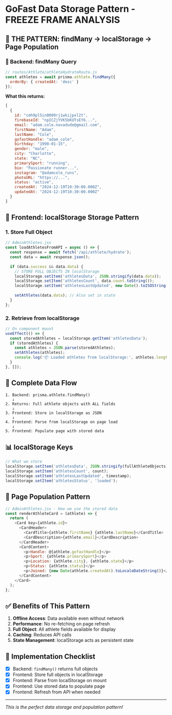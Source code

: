 # GoFast Data Storage Pattern - FREEZE FRAME ANALYSIS

## 🎯 **THE PATTERN: findMany → localStorage → Page Population**

### 📡 **Backend: findMany Query**
```javascript
// routes/Athlete/athleteHydrateRoute.js
const athletes = await prisma.athlete.findMany({
  orderBy: { createdAt: 'desc' }
});
```

**What this returns:**
```javascript
[
  {
    id: "cmh9pl5in0000rj1wkijpxl2t",
    firebaseId: "npICZjYVK5bKUTsEY6...",
    email: "adam.cole.novadude@gmail.com",
    firstName: "Adam",
    lastName: "Cole",
    gofastHandle: "adam_cole",
    birthday: "1990-01-15",
    gender: "male",
    city: "Charlotte",
    state: "NC",
    primarySport: "running",
    bio: "Passionate runner...",
    instagram: "@adamcole_runs",
    photoURL: "https://...",
    status: "active",
    createdAt: "2024-12-19T10:30:00.000Z",
    updatedAt: "2024-12-19T10:30:00.000Z"
  }
]
```

## 💾 **Frontend: localStorage Storage Pattern**

### 1. **Store Full Object**
```javascript
// AdminAthletes.jsx
const loadAthletesFromAPI = async () => {
  const response = await fetch('/api/athlete/hydrate');
  const data = await response.json();
  
  if (data.success && data.data) {
    // STORE FULL OBJECTS IN localStorage
    localStorage.setItem('athletesData', JSON.stringify(data.data));
    localStorage.setItem('athletesCount', data.count.toString());
    localStorage.setItem('athletesLastUpdated', new Date().toISOString());
    
    setAthletes(data.data); // Also set in state
  }
};
```

### 2. **Retrieve from localStorage**
```javascript
// On component mount
useEffect(() => {
  const storedAthletes = localStorage.getItem('athletesData');
  if (storedAthletes) {
    const athletes = JSON.parse(storedAthletes);
    setAthletes(athletes);
    console.log('📦 Loaded athletes from localStorage:', athletes.length);
  }
}, []);
```

## 🎯 **Complete Data Flow**

```
1. Backend: prisma.athlete.findMany() 
   ↓
2. Returns: Full athlete objects with ALL fields
   ↓  
3. Frontend: Store in localStorage as JSON
   ↓
4. Frontend: Parse from localStorage on page load
   ↓
5. Frontend: Populate page with stored data
```

## 📊 **localStorage Keys**

```javascript
// What we store
localStorage.setItem('athletesData', JSON.stringify(fullAthleteObjects));
localStorage.setItem('athletesCount', count);
localStorage.setItem('athletesLastUpdated', timestamp);
localStorage.setItem('athletesStatus', 'loaded');
```

## 🔄 **Page Population Pattern**

```javascript
// AdminAthletes.jsx - How we use the stored data
const renderAthleteCard = (athlete) => {
  return (
    <Card key={athlete.id}>
      <CardHeader>
        <CardTitle>{athlete.firstName} {athlete.lastName}</CardTitle>
        <CardDescription>{athlete.email}</CardDescription>
      </CardHeader>
      <CardContent>
        <p>Handle: @{athlete.gofastHandle}</p>
        <p>Sport: {athlete.primarySport}</p>
        <p>Location: {athlete.city}, {athlete.state}</p>
        <p>Status: {athlete.status}</p>
        <p>Joined: {new Date(athlete.createdAt).toLocaleDateString()}</p>
      </CardContent>
    </Card>
  );
};
```

## ✅ **Benefits of This Pattern**

1. **Offline Access**: Data available even without network
2. **Performance**: No re-fetching on page refresh
3. **Full Object**: All athlete fields available for display
4. **Caching**: Reduces API calls
5. **State Management**: localStorage acts as persistent state

## 🚀 **Implementation Checklist**

- [x] Backend: `findMany()` returns full objects
- [x] Frontend: Store full objects in localStorage
- [x] Frontend: Parse from localStorage on mount
- [x] Frontend: Use stored data to populate page
- [x] Frontend: Refresh from API when needed

---
*This is the perfect data storage and population pattern!*

